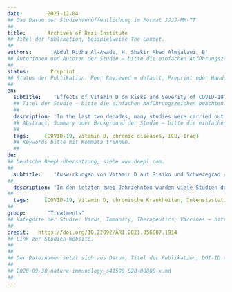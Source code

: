 ```yaml
---
date:        2021-12-04
## Das Datum der Studienveröffentlichung im Format JJJJ-MM-TT.
##
title:       Archives of Razi Institute
## Titel der Publikation, beispielweise The Lancet.
##
authors:      'Abdul Ridha Al-Awade, H, Shakir Abed Almjalawi, B'
## Autorinnen und Autoren der Studie – bitte die einfachen Anführungszeichen beachten!
##
status:       Preprint
## Status der Publikation. Peer Reviewed = default, Preprint oder Handout (Thesenpapier)
##
en:
  subtitle:    'Effects of Vitamin D on Risks and Severity of COVID-19 Infection'
  ## Titel der Studie – bitte die einfachen Anführungszeichen beachten!
  ##
  description: 'In the last two decades, many studies were carried out to find correlations between vitamin D and the efficiency of lungs and respiratory system. The aim of current study was to find the relationship between taking vitamin D and the risks of the severity of infection with COVID-19 and the risk of infection on chronic diseases patients. The total of 100 patients of COVID-19 (61 males and 39 females) that were divided into never take vitamin D and patients take dose 50 and 1000 IU; The effect of the sex (male or female), and chronic diseases (Hypertension and Diabetes) and required intensive care unit, were evaluated. Results showed that females were at lower risks of infection with COVID-19 than males and taking 50IU of vitamin D can lower the severe cases 33%, also patients with chronic disease are more sensitive to COVID_19 and take 50 units of vitamin D in this patients decreased the need of ICU from 49% to 9%. Given that vitamin D enhances the immune system and respiratory function, research has shown that vitamin D reduces the risk of COVID-19, but it cannot prevent it.'
  ## Abstract, Summary oder Background der Studie – bitte die einfachen Anführungszeichen b
  ##
  tags:     [COVID-19, vitamin D, chronic diseases, ICU, Iraq]
  ## Keywords bitte mit Kommata trennen.
  ##
de: 
## Deutsche DeepL-Übersetzung, siehe www.deepl.com.
##
  subtitle:    'Auswirkungen von Vitamin D auf Risiko und Schweregrad einer COVID-19-Infektion'
##
  description: 'In den letzten zwei Jahrzehnten wurden viele Studien durchgeführt, um Zusammenhänge zwischen Vitamin D und der Leistungsfähigkeit von Lunge und Atmungssystem zu finden. Ziel der aktuellen Studie war es, den Zusammenhang zwischen der Einnahme von Vitamin D und dem Risiko der Schwere einer Infektion mit COVID-19 und dem Infektionsrisiko bei Patienten mit chronischen Krankheiten zu untersuchen. Insgesamt 100 COVID-19-Patienten (61 Männer und 39 Frauen), die in Patienten, die nie Vitamin D einnehmen, und Patienten, die eine Dosis von 50 und 1000 IE einnehmen, unterteilt wurden, wurden untersucht. Die Ergebnisse zeigten, dass Frauen ein geringeres Risiko einer Infektion mit COVID-19 als Männer und die Einnahme von 50 IE Vitamin D kann die schweren Fälle 33% zu senken, auch Patienten mit chronischen Krankheiten sind empfindlicher auf COVID_19 und nehmen 50 Einheiten von Vitamin D bei diesen Patienten sank die Notwendigkeit der Intensivstation von 49% auf 9%. In Anbetracht der Tatsache, dass Vitamin D das Immunsystem und die Atmungsfunktion stärkt, hat die Forschung gezeigt, dass Vitamin D das Risiko von COVID-19 verringert, es aber nicht verhindern kann.'
##
  tags:     [COVID-19, Vitamin D, chronische Krankheiten, Intensivstation, Irak]
##
group:       "Treatments"
## Kategorie der Studie: Virus, Immunity, Therapeutics, Vaccines – bitte die Anführungszeichen beachten!
##
credit:   https://doi.org/10.22092/ARI.2021.356807.1914  
## Link zur Studien-Website.
##
##
## Der Dateinamen setzt sich aus Datum, Titel der Publikation, DOI-ID der Studie (nach dem letzten Slash) und der Dateiendung zusammen. Bitte den Unterstrich vor der DOI-ID beachten!
##
## 2020-09-30-nature-immunology_s41590-020-00808-x.md
##
---
```

<object data="{{ page.link }}" style='height:calc(100vh - 400px); width: 100%' type='application/pdf'></object>
